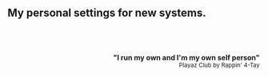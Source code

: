 ## My personal settings for new systems.


<p align="right">
<br><br><br>
<b>"I run my own and I'm my own self person"</b><br>
<sub>Playaz Club by Rappin' 4-Tay</sub>
</p>
